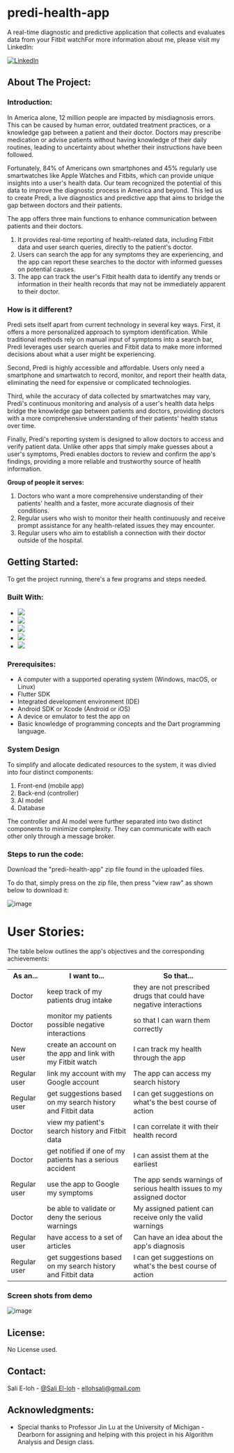 # predi-health-app
A real-time diagnostic and predictive application that collects and evaluates data from your Fitbit watchFor more information about me, please visit my LinkedIn:

[![LinkedIn][LinkedIn.js]][LinkedIn-url]

<!-- ABOUT THE PROJECT -->

## About The Project:

### Introduction:

In America alone, 12 million people are impacted by misdiagnosis errors. This can be caused by human error, outdated treatment practices, or a knowledge gap between a patient and their doctor. Doctors may prescribe medication or advise patients without having knowledge of their daily routines, leading to uncertainty about whether their instructions have been followed.

Fortunately, 84% of Americans own smartphones and 45% regularly use smartwatches like Apple Watches and Fitbits, which can provide unique insights into a user's health data. Our team recognized the potential of this data to improve the diagnostic process in America and beyond. This led us to create Predi, a live diagnostics and predictive app that aims to bridge the gap between doctors and their patients.

The app offers three main functions to enhance communication between patients and their doctors. 

1. It provides real-time reporting of health-related data, including Fitbit data and user search queries, directly to the patient's doctor.
2. Users can search the app for any symptoms they are experiencing, and the app can report these searches to the doctor with informed guesses on potential causes.
3. The app can track the user's Fitbit health data to identify any trends or information in their health records that may not be immediately apparent to their doctor.

### How is it different?

Predi sets itself apart from current technology in several key ways. First, it offers a more personalized approach to symptom identification. While traditional methods rely on manual input of symptoms into a search bar, Predi leverages user search queries and Fitbit data to make more informed decisions about what a user might be experiencing.

Second, Predi is highly accessible and affordable. Users only need a smartphone and smartwatch to record, monitor, and report their health data, eliminating the need for expensive or complicated technologies.

Third, while the accuracy of data collected by smartwatches may vary, Predi's continuous monitoring and analysis of a user's health data helps bridge the knowledge gap between patients and doctors, providing doctors with a more comprehensive understanding of their patients' health status over time.

Finally, Predi's reporting system is designed to allow doctors to access and verify patient data. Unlike other apps that simply make guesses about a user's symptoms, Predi enables doctors to review and confirm the app's findings, providing a more reliable and trustworthy source of health information.

<b> Group of people it serves: </b>

1. Doctors who want a more comprehensive understanding of their patients' health and a faster, more accurate diagnosis of their conditions.
2. Regular users who wish to monitor their health continuously and receive prompt assistance for any health-related issues they may encounter.
3. Regular users who aim to establish a connection with their doctor outside of the hospital.

## Getting Started:

To get the project running, there's a few programs and steps needed.

### Built With:

* <img src="https://img.shields.io/badge/-Python-3776AB?style=flat&logo=python&logoColor=white">
* <img src="https://img.shields.io/badge/-Flutter-02569B?style=flat&logo=flutter&logoColor=white">
* <img src="https://img.shields.io/badge/-FastAPI-009688?style=flat&logo=fastapi&logoColor=white">
* <img src="https://img.shields.io/badge/-Redis-DC382D?style=flat&logo=redis&logoColor=white">
* <img src="https://img.shields.io/badge/-TensorFlow-FF6F00?style=flat&logo=tensorflow&logoColor=white">

### Prerequisites:

* A computer with a supported operating system (Windows, macOS, or Linux)
* Flutter SDK
* Integrated development environment (IDE) 
* Android SDK or Xcode (Android or iOS)
* A device or emulator to test the app on
* Basic knowledge of programming concepts and the Dart programming language.

### System Design

To simplify and allocate dedicated resources to the system, it was divied into four distinct components: 

1. Front-end (mobile app)
2. Back-end (controller)
3. AI model
4. Database

The controller and AI model were further separated into two distinct components to minimize complexity. They can communicate with each other only through a message broker.

### Steps to run the code:

 Download the "predi-health-app" zip file found in the uploaded files.
 
To do that, simply press on the zip file, then press "view raw" as shown below to download it:

![image](https://github.com/SaliElloh/predi-health-app/assets/112829375/d2292731-c6a6-4f65-ae87-51a248e1124f)

# User Stories:

The table below outlines the app's objectives and the corresponding achievements:

<table>
  <tr>
    <th>As an...</th>
    <th>I want to...</th>
    <th>So that...</th>
  </tr>
  <tr>
    <td>Doctor</td>
    <td>keep track of my patients drug intake</td>
    <td>they are not prescribed drugs that could have negative interactions</td>
  </tr>
  <tr>
    <td>Doctor</td>
    <td>monitor my patients possible negative interactions</td>
    <td>so that I can warn them correctly</td>
  </tr>
  <tr>
    <td>New user</td>
    <td>create an account on the app and link with my Fitbit watch</td>
    <td>I can track my health through the app</td>
  </tr>
  <tr>
    <td>Regular user</td>
    <td>link my account with my Google account</td>
    <td>The app can access my search history</td>
  </tr>
  <tr>
    <td>Regular user</td>
    <td>get suggestions based on my search history and Fitbit data</td>
    <td>I can get suggestions on what's the best course of action</td>
  </tr>
  <tr>
    <td>Doctor</td>
    <td>view my patient's search history and Fitbit data</td>
    <td>I can correlate it with their health record</td>
  </tr>
  <tr>
    <td>Doctor</td>
    <td>get notified if one of my patients has a serious accident</td>
    <td>I can assist them at the earliest</td>
  </tr>
  <tr>
    <td>Regular user</td>
    <td>use the app to Google my symptoms</td>
    <td>The app sends warnings of serious health issues to my assigned doctor</td>
  </tr>
  <tr>
    <td>Doctor</td>
    <td>be able to validate or deny the serious warnings</td>
    <td>My assigned patient can receive only the valid warnings</td>
  </tr>
  <tr>
    <td>Regular user</td>
    <td>have access to a set of articles</td>
    <td>Can have an idea about the app's diagnosis</td>
  </tr>
  <tr>
    <td>Regular user</td>
    <td>get suggestions based on my search history and Fitbit data</td>
    <td>I can get suggestions on what's the best course of action</td>
  </tr>
</table>

### Screen shots from demo

![image](https://github.com/SaliElloh/predi-health-app/assets/112829375/21cbba24-2782-4043-98ef-e8c9e16e213b)


<!-- LICENSE -->
## License:

No License used.

<!-- CONTACT -->
## Contact:

Sali E-loh - [@Sali El-loh](https://www.linkedin.com/in/salielloh12/) - ellohsali@gmail.com

<!-- ACKNOWLEDGMENTS -->
## Acknowledgments:

* Special thanks to Professor Jin Lu at the University of Michigan - Dearborn for assigning and helping with this project in his Algorithm Analysis and Design class. 

<!-- MARKDOWN LINKS & IMAGES -->
<!-- https://www.markdownguide.org/basic-syntax/#reference-style-links -->
[LinkedIn.js]: https://img.shields.io/badge/LinkedIn-0077B5?style=for-the-badge&logo=linkedin&logoColor=white
[LinkedIn-url]: https://www.linkedin.com/in/salielloh12/



